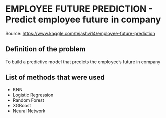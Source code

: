 # EMPLOYEE FUTURE PREDICTION - Predict employee future in company
Source: https://www.kaggle.com/tejashvi14/employee-future-prediction
## Definition of the problem
To build a predictive model that predicts the employee’s future in company
## List of methods that were used 
- KNN
- Logistic Regression 
- Random Forest 
- XGBoost
- Neural Network
